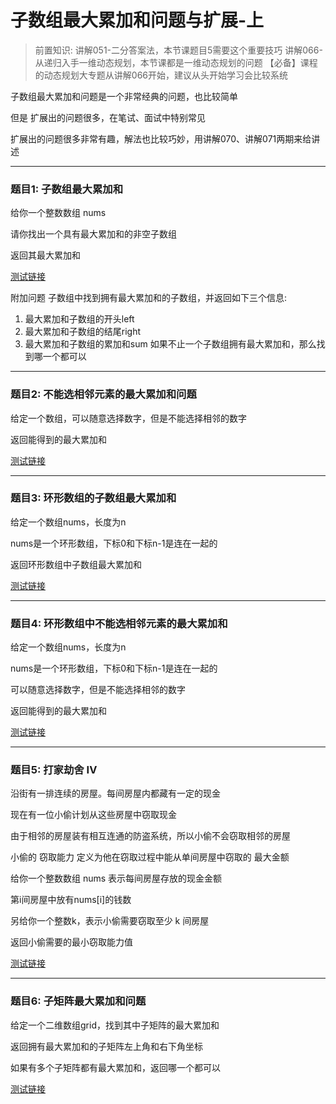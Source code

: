 # 子数组最大累加和问题与扩展-上

> 前置知识:
> 讲解051-二分答案法，本节课题目5需要这个重要技巧
> 讲解066-从递归入手一维动态规划，本节课都是一维动态规划的问题
> 【必备】课程的动态规划大专题从讲解066开始，建议从头开始学习会比较系统

子数组最大累加和问题是一个非常经典的问题，也比较简单

但是 扩展出的问题很多，在笔试、面试中特别常见

扩展出的问题很多非常有趣，解法也比较巧妙，用讲解070、讲解071两期来给讲述

---

### 题目1: 子数组最大累加和

给你一个整数数组 nums

请你找出一个具有最大累加和的非空子数组

返回其最大累加和

[测试链接](https://leetcode.cn/problems/maximum-subarray/)

附加问题
子数组中找到拥有最大累加和的子数组，并返回如下三个信息:

1) 最大累加和子数组的开头left
2) 最大累加和子数组的结尾right
3) 最大累加和子数组的累加和sum
   如果不止一个子数组拥有最大累加和，那么找到哪一个都可以

---

### 题目2: 不能选相邻元素的最大累加和问题

给定一个数组，可以随意选择数字，但是不能选择相邻的数字

返回能得到的最大累加和

[测试链接](https://leetcode.cn/problems/house-robber/)

---

### 题目3: 环形数组的子数组最大累加和

给定一个数组nums，长度为n

nums是一个环形数组，下标0和下标n-1是连在一起的

返回环形数组中子数组最大累加和

[测试链接](https://leetcode.cn/problems/maximum-sum-circular-subarray/)

---

### 题目4: 环形数组中不能选相邻元素的最大累加和

给定一个数组nums，长度为n

nums是一个环形数组，下标0和下标n-1是连在一起的

可以随意选择数字，但是不能选择相邻的数字

返回能得到的最大累加和

[测试链接](https://leetcode.cn/problems/house-robber-ii/)

---

### 题目5: 打家劫舍 IV

沿街有一排连续的房屋。每间房屋内都藏有一定的现金

现在有一位小偷计划从这些房屋中窃取现金

由于相邻的房屋装有相互连通的防盗系统，所以小偷不会窃取相邻的房屋

小偷的 窃取能力 定义为他在窃取过程中能从单间房屋中窃取的 最大金额

给你一个整数数组 nums 表示每间房屋存放的现金金额

第i间房屋中放有nums[i]的钱数

另给你一个整数k，表示小偷需要窃取至少 k 间房屋

返回小偷需要的最小窃取能力值

[测试链接](https://leetcode.cn/problems/house-robber-iv/)


---

### 题目6: 子矩阵最大累加和问题

给定一个二维数组grid，找到其中子矩阵的最大累加和

返回拥有最大累加和的子矩阵左上角和右下角坐标

如果有多个子矩阵都有最大累加和，返回哪一个都可以

[测试链接](https://leetcode.cn/problems/max-submatrix-lcci/)


